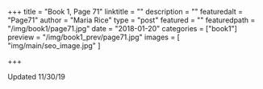 +++
title = "Book 1, Page 71"
linktitle = ""
description = ""
featuredalt = "Page71"
author = "Maria Rice"
type = "post"
featured = ""
featuredpath = "/img/book1/page71.jpg"
date = "2018-01-20"
categories = ["book1"]
preview = "/img/book1_prev/page71.jpg"
images = [ "img/main/seo_image.jpg" ]

+++

Updated 11/30/19

